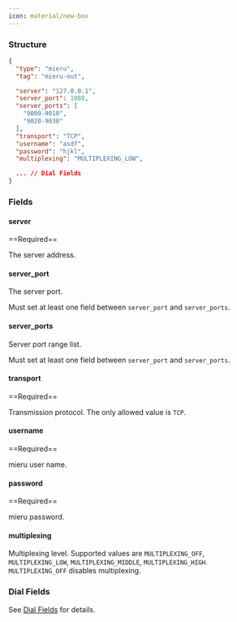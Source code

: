 ```yaml
---
icon: material/new-box
---
```


### Structure

```json
{
  "type": "mieru",
  "tag": "mieru-out",

  "server": "127.0.0.1",
  "server_port": 1080,
  "server_ports": [
    "9000-9010",
    "9020-9030"
  ],
  "transport": "TCP",
  "username": "asdf",
  "password": "hjkl",
  "multiplexing": "MULTIPLEXING_LOW",

  ... // Dial Fields
}
```

### Fields

#### server

==Required==

The server address.

#### server_port

The server port.

Must set at least one field between `server_port` and `server_ports`.

#### server_ports

Server port range list.

Must set at least one field between `server_port` and `server_ports`.

#### transport

==Required==

Transmission protocol. The only allowed value is `TCP`.

#### username

==Required==

mieru user name.

#### password

==Required==

mieru password.

#### multiplexing

Multiplexing level. Supported values are `MULTIPLEXING_OFF`, `MULTIPLEXING_LOW`, `MULTIPLEXING_MIDDLE`, `MULTIPLEXING_HIGH`. `MULTIPLEXING_OFF` disables multiplexing.

### Dial Fields

See [Dial Fields](/configuration/shared/dial/) for details.
